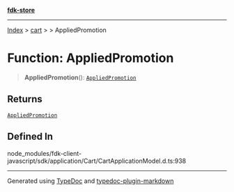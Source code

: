 [**fdk-store**](../../../README.md)
***

[Index](../../../API.md) > [cart](../../README.md) > [<internal>](../README.md) > AppliedPromotion

# Function: AppliedPromotion

> **AppliedPromotion**(): [`AppliedPromotion`](../type-aliases/type-alias.AppliedPromotion.md)

## Returns

[`AppliedPromotion`](../type-aliases/type-alias.AppliedPromotion.md)

## Defined In

node\_modules/fdk-client-javascript/sdk/application/Cart/CartApplicationModel.d.ts:938

***
Generated using [TypeDoc](https://typedoc.org/) and [typedoc-plugin-markdown](https://www.npmjs.com/package/typedoc-plugin-markdown)
